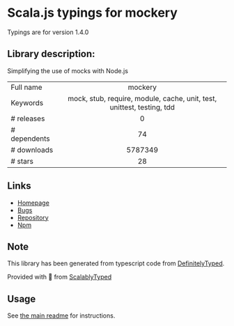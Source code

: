 
# Scala.js typings for mockery

Typings are for version 1.4.0

## Library description:
Simplifying the use of mocks with Node.js

|                    |                 |
| ------------------ | :-------------: |
| Full name          | mockery |
| Keywords           | mock, stub, require, module, cache, unit, test, unittest, testing, tdd |
| # releases         | 0 |
| # dependents       | 74 |
| # downloads        | 5787349 |
| # stars            | 28 |

## Links
- [Homepage](https://github.com/mfncooper/mockery#readme)
- [Bugs](http://github.com/mfncooper/mockery/issues)
- [Repository](https://github.com/mfncooper/mockery)
- [Npm](https://www.npmjs.com/package/mockery)
    


## Note
This library has been generated from typescript code from [DefinitelyTyped](https://definitelytyped.org).

Provided with :purple_heart: from [ScalablyTyped](https://github.com/oyvindberg/ScalablyTyped)

## Usage
See [the main readme](../../readme.md) for instructions.


